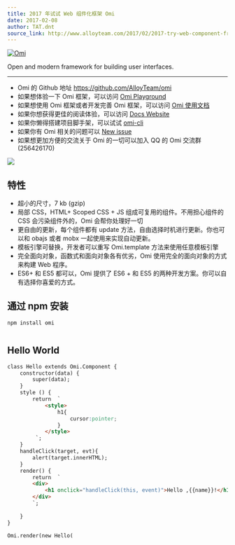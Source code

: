 ```yaml
---
title: 2017 年试试 Web 组件化框架 Omi
date: 2017-02-08
author: TAT.dnt
source_link: http://www.alloyteam.com/2017/02/2017-try-web-component-framework-omi/
---
```


<!-- {% raw %} - for jekyll -->

[![Omi](http://images2015.cnblogs.com/blog/105416/201701/105416-20170120114244046-622856943.png)](https://github.com/AlloyTeam/omi)

Open and modern framework for building user interfaces.

* * *

-   Omi 的 Github 地址 <https://github.com/AlloyTeam/omi>
-   如果想体验一下 Omi 框架，可以访问 [Omi Playground](http://alloyteam.github.io/omi/example/playground/)
-   如果想使用 Omi 框架或者开发完善 Omi 框架，可以访问 [Omi 使用文档](https://github.com/AlloyTeam/omi/tree/master/docs#omi使用文档)
-   如果你想获得更佳的阅读体验，可以访问 [Docs Website](http://alloyteam.github.io/omi/website/docs.html)
-   如果你懒得搭建项目脚手架，可以试试 [omi-cli](https://github.com/AlloyTeam/omi/tree/master/cli)
-   如果你有 Omi 相关的问题可以 [New issue](https://github.com/AlloyTeam/omi/issues/new)
-   如果想更加方便的交流关于 Omi 的一切可以加入 QQ 的 Omi 交流群 (256426170)

![](http://images2015.cnblogs.com/blog/105416/201702/105416-20170208095745213-1049686133.png)

## 特性

-   超小的尺寸，7 kb (gzip)
-   局部 CSS，HTML+ Scoped CSS + JS 组成可复用的组件。不用担心组件的 CSS 会污染组件外的，Omi 会帮你处理好一切
-   更自由的更新，每个组件都有 update 方法，自由选择时机进行更新。你也可以和 obajs 或者 mobx 一起使用来实现自动更新。
-   模板引擎可替换，开发者可以重写 Omi.template 方法来使用任意模板引擎
-   完全面向对象，函数式和面向对象各有优劣，Omi 使用完全的面向对象的方式来构建 Web 程序。
-   ES6+ 和 ES5 都可以，Omi 提供了 ES6 + 和 ES5 的两种开发方案。你可以自有选择你喜爱的方式。

## 通过 npm 安装

    npm install omi
     

## Hello World

```html
class Hello extends Omi.Component {
    constructor(data) {
        super(data);
    }
    style () {
        return  `
            <style>
                h1{
                    cursor:pointer;
                }
            </style>
         `;
    }
    handleClick(target, evt){
        alert(target.innerHTML);
    }
    render() {
        return  `
        <div>
            <h1 onclick="handleClick(this, event)">Hello ,{{name}}!</h1>
        </div>
        `;
 
    }
}
 
Omi.render(new Hello(
```


<!-- {% endraw %} - for jekyll -->